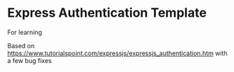 # Express Authentication Template

For learning

Based on https://www.tutorialspoint.com/expressjs/expressjs_authentication.htm with a few bug fixes
